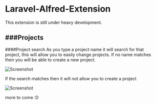 Laravel-Alfred-Extension
========================
This extension is still under heavy development.

###Projects
---
####Project search
As you type a project name it will search for that project, this will allow you to easily change projects. If no name matches then you will be able to create a new project.

![Screenshot](http://d.pr/i/tCTy+ "Project search")

If the search matches then it will not allow you to create a project

![Screenshot](http://d.pr/i/nRzM+ "matching search")


more to come :D